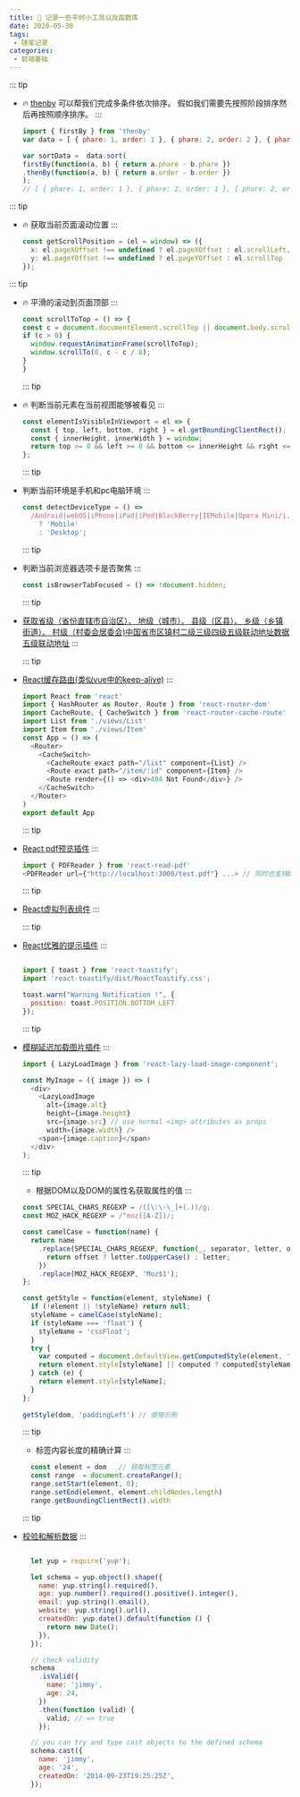 ```yaml
---
title: 📝 记录一些平时小工具以及函数库
date: 2020-05-30
tags:
 - 随笔记录
categories:
 - 前端基础
---
```



::: tip
- 🔥 [thenby](https://www.npmjs.com/package/thenby) 可以帮我们完成多条件依次排序。
  假如我们需要先按照阶段排序然后再按照顺序排序。
:::

  ```js
  import { firstBy } from 'thenby'
  var data = [ { phare: 1, order: 1 }, { phare: 2, order: 2 }, { phare: 2, order: 1 } ];
  
  var sortData =  data.sort(
  firstBy(function(a, b) { return a.phare - b.phare })
  .thenBy(function(a, b) { return a.order - b.order })
  ); 
  // [ { phare: 1, order: 1 }, { phare: 2, order: 1 }, { phare: 2, order: 2 } ];
  ```
::: tip
- 🔥 获取当前页面滚动位置
:::

  ```js
  const getScrollPosition = (el = window) => ({
    x: el.pageXOffset !== undefined ? el.pageXOffset : el.scrollLeft,
    y: el.pageYOffset !== undefined ? el.pageYOffset : el.scrollTop
  });
  ```
 ::: tip 
- 🔥 平滑的滚动到页面顶部
 ::: 
  ```js
  const scrollToTop = () => {
  const c = document.documentElement.scrollTop || document.body.scrollTop;
  if (c > 0) {
    window.requestAnimationFrame(scrollToTop);
    window.scrollTo(0, c - c / 8);
  }
  }
  ```
   ::: tip 
- 🔥 判断当前元素在当前视图能够被看见
   :::
  ```js
  const elementIsVisibleInViewport = el => {
    const { top, left, bottom, right } = el.getBoundingClientRect();
    const { innerHeight, innerWidth } = window;
    return top >= 0 && left >= 0 && bottom <= innerHeight && right <= innerWidth;
  };
  ```
  ::: tip 
- 判断当前环境是手机和pc电脑环境
  :::

  ```js
  const detectDeviceType = () =>
    /Android|webOS|iPhone|iPad|iPod|BlackBerry|IEMobile|Opera Mini/i.test(navigator.userAgent)
      ? 'Mobile'
      : 'Desktop';
  ```
  ::: tip
- 判断当前浏览器选项卡是否聚焦
  ::: 
  ```js
  const isBrowserTabFocused = () => !document.hidden;
  ```  

  ::: tip
- [获取省级（省份直辖市自治区）、 地级（城市）、 县级（区县）、 乡级（乡镇街道）、 村级（村委会居委会)中国省市区镇村二级三级四级五级联动地址数据五级联动地址](https://github.com/modood/Administrative-divisions-of-China)
  ::: 


  ::: tip
- [React缓存路由(类似vue中的keep-alive)](https://github.com/CJY0208/react-router-cache-route)
  :::

  ```js
  import React from 'react'
  import { HashRouter as Router, Route } from 'react-router-dom'
  import CacheRoute, { CacheSwitch } from 'react-router-cache-route'
  import List from './views/List'
  import Item from './views/Item'
  const App = () => (
    <Router>
      <CacheSwitch>
        <CacheRoute exact path="/list" component={List} />
        <Route exact path="/item/:id" component={Item} />
        <Route render={() => <div>404 Not Found</div>} />
      </CacheSwitch>
    </Router>
  )
  export default App
  ```
  ::: tip
- [React pdf预览插件](https://github.com/forthealllight/react-read-pdf)
  :::
  
  ```js
  import { PDFReader } from 'react-read-pdf'
  <PDFReader url={"http://localhost:3000/test.pdf"} ...> // 同时也支持base64
  ```

  ::: tip
- [React虚拟列表组件](https://github.com/bvaughn/react-virtualized)
  :::

  ::: tip
- [React优雅的提示插件](https://github.com/fkhadra/react-toastify)
  :::

  ```js

  import { toast } from 'react-toastify';
  import 'react-toastify/dist/ReactToastify.css';

  toast.warn("Warning Notification !", {
    position: toast.POSITION.BOTTOM_LEFT
  });

  ```

  ::: tip
- [模糊延迟加载图片插件](https://github.com/Aljullu/react-lazy-load-image-component)
  :::

  ```js
  import { LazyLoadImage } from 'react-lazy-load-image-component';

  const MyImage = ({ image }) => (
    <div>
      <LazyLoadImage
        alt={image.alt}
        height={image.height}
        src={image.src} // use normal <img> attributes as props
        width={image.width} />
      <span>{image.caption}</span>
    </div>
  );
  ```

  ::: tip
  -   根据DOM以及DOM的属性名获取属性的值
  :::

  ```js
  const SPECIAL_CHARS_REGEXP = /([\:\-\_]+(.))/g;
  const MOZ_HACK_REGEXP = /^moz([A-Z])/;

  const camelCase = function(name) {
    return name
      .replace(SPECIAL_CHARS_REGEXP, function(_, separator, letter, offset) {
        return offset ? letter.toUpperCase() : letter;
      })
      .replace(MOZ_HACK_REGEXP, 'Moz$1');
  };

  const getStyle = function(element, styleName) {
    if (!element || !styleName) return null;
    styleName = camelCase(styleName);
    if (styleName === 'float') {
      styleName = 'cssFloat';
    }
    try {
      var computed = document.defaultView.getComputedStyle(element, '');
      return element.style[styleName] || computed ? computed[styleName] : null;
    } catch (e) {
      return element.style[styleName];
    }
  };
 
  getStyle(dom, 'paddingLeft') // 使用示例
  ```

  ::: tip
   - 标签内容长度的精确计算
  :::

  ```js
    const element = dom   // 获取标签元素
    const range  = document.createRange();
    range.setStart(element, 0);
    range.setEnd(element, element.childNodes.length)
    range.getBoundingClientRect().width  
  ```

  ::: tip
- [校验和解析数据](https://github.com/jquense/yup)
  :::

  ```js

    let yup = require('yup');

    let schema = yup.object().shape({
      name: yup.string().required(),
      age: yup.number().required().positive().integer(),
      email: yup.string().email(),
      website: yup.string().url(),
      createdOn: yup.date().default(function () {
        return new Date();
      }),
    });

    // check validity
    schema
      .isValid({
        name: 'jimmy',
        age: 24,
      })
      .then(function (valid) {
        valid; // => true
      });

    // you can try and type cast objects to the defined schema
    schema.cast({
      name: 'jimmy',
      age: '24',
      createdOn: '2014-09-23T19:25:25Z',
    });
  ```